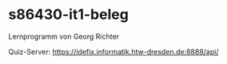 # s86430-it1-beleg
Lernprogramm von Georg Richter

Quiz-Server: https://idefix.informatik.htw-dresden.de:8888/api/

